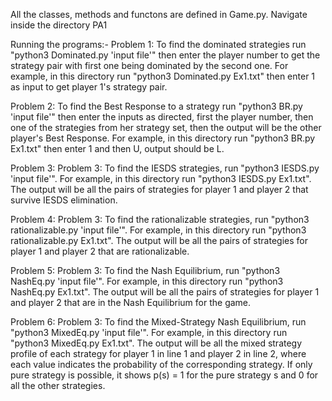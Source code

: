 All the classes, methods and functons are defined in Game.py.
Navigate inside the directory PA1

Running the programs:-
Problem 1: To find the dominated strategies run "python3 Dominated.py 'input file'" then enter the player number to get the strategy pair with first one being dominated by the second one. For example, in this directory run "python3 Dominated.py Ex1.txt" then enter 1 as input to get player 1's strategy pair.

Problem 2: To find the Best Response to a strategy run "python3 BR.py 'input file'" then enter the inputs as directed, first the player number, then one of the strategies from her strategy set, then the output will be the other player's Best Response. For example, in this directory run "python3 BR.py Ex1.txt" then enter 1 and then U, output should be L.

Problem 3: Problem 3: To find the IESDS strategies, run "python3 IESDS.py 'input file'". For example, in this directory run "python3 IESDS.py Ex1.txt". The output will be all the pairs of strategies for player 1 and player 2 that survive IESDS elimination.

Problem 4: Problem 3: To find the rationalizable strategies, run "python3 rationalizable.py 'input file'". For example, in this directory run "python3 rationalizable.py Ex1.txt". The output will be all the pairs of strategies for player 1 and player 2 that are rationalizable.

Problem 5: Problem 3: To find the Nash Equilibrium, run "python3 NashEq.py 'input file'". For example, in this directory run "python3 NashEq.py Ex1.txt". The output will be all the pairs of strategies for player 1 and player 2 that are in the Nash Equilibrium for the game.

Problem 6: Problem 3: To find the Mixed-Strategy Nash Equilibrium, run "python3 MixedEq.py 'input file'". For example, in this directory run "python3 MixedEq.py Ex1.txt". The output will be all the mixed strategy profile of each strategy for player 1 in line 1 and player 2 in line 2, where each value indicates the probability of the corresponding strategy. If only pure strategy is possible, it shows p(s) = 1 for the pure strategy s and 0 for all the other strategies.
